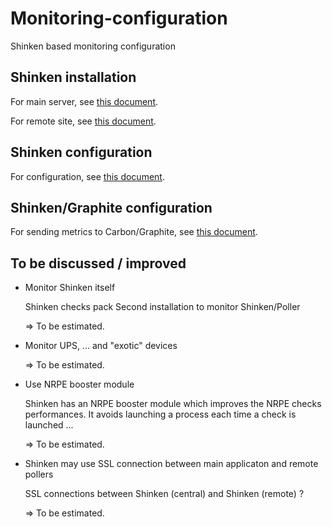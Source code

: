 # Monitoring-configuration
Shinken based monitoring configuration

## Shinken installation

For main server, see [this document](doc/Shinken-main-installation.md).

For remote site, see [this document](doc/Shinken-poller-installation.md).

## Shinken configuration

For configuration, see [this document](doc/Shinken-configuration.md).

## Shinken/Graphite configuration

For sending metrics to Carbon/Graphite, see [this document](doc/Shinken-Graphite.md).

## To be discussed / improved

   - Monitor Shinken itself

      Shinken checks pack
      Second installation to monitor Shinken/Poller

      => To be estimated.

   - Monitor UPS, ... and "exotic" devices

      => To be estimated.

   - Use NRPE booster module

      Shinken has an NRPE booster module which improves the NRPE checks performances. It avoids launching a process each time a check is launched ...

      => To be estimated.

   - Shinken may use SSL connection between main applicaton and remote pollers

      SSL connections between Shinken (central) and Shinken (remote) ?

      => To be estimated.
